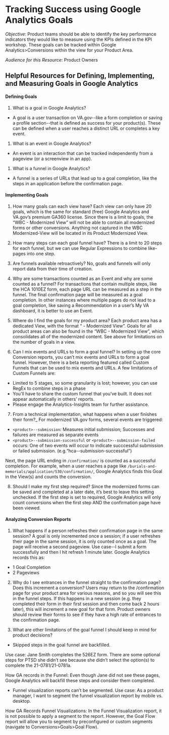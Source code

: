 # Tracking Success using Google Analytics Goals

*Objective*: Product teams should be able to identify the key performance indicators they would like to measure using the KPIs defined in the KPI workshop. These goals can be tracked within Google Analytics>Conversions within the view for your Product Area. 

*Audience for this Resource*: Product Owners

## Helpful Resources for Defining, Implementing, and Measuring Goals in Google Analytics

#### Defining Goals
1. What is a goal in Google Analytics?

- A goal is a user transaction on VA.gov--like a form completion or saving a profile section--that is defined as success for your product(s). These can be defined when a user reaches a distinct URL or completes a key event. 

1. What is an event in Google Analytics?

- An event is an interaction that can be tracked independently from a pageview (or a screenview in an app). 

1. What is a funnel in Google Analytics?

- A funnel is a series of URLs that lead up to a goal completion, like the steps in an application before the confirmation page.

#### Implementing Goals

1. How many goals can each view have?
Each view can only have 20 goals, which is the same for standard (free) Google Analytics and VA.gov’s premium GA360 license. Since there is a limit to goals, the “WBC - Modernized View” will not be able to contain all modernized forms or other conversions. Anything not captured in the WBC Modernized-View will be located in its Product Modernized View.

2. How many steps can each goal funnel have?
There is a limit to 20 steps for each funnel, but we can use Regular Expressions to combine like-pages into one step. 

3. Are funnels available retroactively?
No, goals and funnels will only report data from their time of creation. 

4. Why are some transactions counted as an Event and why are some counted as a funnel?
For transactions that contain multiple steps, like the HCA 1010EZ form, each page URL can be measured as a step in the funnel. The final confirmation page will be measured as a goal completion. In other instances where multiple pages do not lead to a goal completion, like saving a Recommendation in a user’s My VA dashboard, it is better to use an Event. 

5. Where do I find the goals for my product area?
Each product area has a dedicated View, with the format “<Product Area Name> - Modernized View”. Goals for all product areas can also be found in the “WBC - Modernized View”, which consolidates all of the modernized content. See above for limitations on the number of goals in a view.

6. Can I mix events and URLs to form a goal funnel?
In setting up the core Conversion reports, you can’t mix events and URLs to form a goal funnel. However, there is a beta reporting featured called Custom Funnels that can be used to mix events and URLs. A few limitations of Custom Funnels are: 
- Limited to 5 stages, so some granularity is lost; however, you can use RegEx to combine steps in a phase
- You’ll have to share the custom funnel that you’ve built. It does not appear automatically in others’ reports. 
- Please engage the Analytics-Insights team for further assistance.

7. From a technical implementation, what happens when a user finishes their form?_ For modernized VA.gov forms, several events are triggered:
  - `<product>--submission`: Measures initial submission; Successes and failures are measured as separate events 
  - `<product>--submission-successful` or `<product>--submission-failed` occurs: One of two events will occur to indicate succcessful submission or failed submission. (e.g.“hca--submission-successful”)

Next, the page URL ending in `/confirmation/` is counted as a successful completion. For example, when a user reaches a page like `/burials-and-memorials/application/530/confirmation/`, Google Analytics finds this Goal in the View(s) and counts the conversion.

8. Should I make my first step required? 
Since the modernized forms can be saved and completed at a later date, it’s best to leave this setting unchecked. If the first step is set to required, Google Analytics will only count conversions when the first step AND the confirmation page have been viewed. 

#### Analyzing Conversion Reports
1. What happens if a person refreshes their confirmation page in the same session?
A goal is only incremented once a session; if a user refreshes their page in the same session, it is only counted once as a goal. The page will receive a second pageview. Use case--I submit a form successfully and then I hit refresh 1 minute later. Google Analytics records this as:
 - 1 Goal Completion
 - 2 Pageviews

2. Why do I see entrances in the funnel straight to the confirmation page? Does this increment a conversion?
Users may return to the /confirmation page for your product area for various reasons, and so you will see this in the funnel steps. If this happens in a new session (e.g. they completed their form in their first session and then come back 2 hours later), this will increment a new goal for that form. Product owners should review their forms to see if they have a high rate of entrances to the confirmation page.

3. What are other limitations of the goal funnel I should keep in mind for product decisions?

- Skipped steps in the goal funnel are backfilled. 

Use case: Jane Smith completes the 526EZ form. There are some optional steps for PTSD she didn’t see because she didn’t select the option(s) to complete the 21-0781/21-0781a.

How GA records in the Funnel: Even though Jane did not see these pages, Google Analytics will backfill these steps and consider them completed.

- Funnel visualization reports can’t be segmented. 
Use case: As a product manager, I want to segment the funnel visualization report by mobile vs. desktop.

How GA Records Funnel Visualizations: In the Funnel Visualization report, it is not possible to apply a segment to the report. However, the Goal Flow report will allow you to segment by preconfigured or custom segments (navigate to Conversions>Goals>Goal Flow). 
